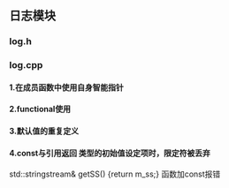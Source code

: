 ## 日志模块
### log.h
### log.cpp
#### 1.在成员函数中使用自身智能指针
#### 2.functional使用
#### 3.默认值的重复定义
#### 4.const与引用返回  类型的初始值设定项时，限定符被丢弃
 std::stringstream& getSS() {return m_ss;}
 函数加const报错
